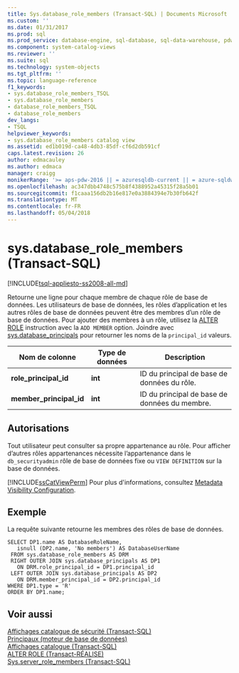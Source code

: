 ```yaml
---
title: Sys.database_role_members (Transact-SQL) | Documents Microsoft
ms.custom: ''
ms.date: 01/31/2017
ms.prod: sql
ms.prod_service: database-engine, sql-database, sql-data-warehouse, pdw
ms.component: system-catalog-views
ms.reviewer: ''
ms.suite: sql
ms.technology: system-objects
ms.tgt_pltfrm: ''
ms.topic: language-reference
f1_keywords:
- sys.database_role_members_TSQL
- sys.database_role_members
- database_role_members_TSQL
- database_role_members
dev_langs:
- TSQL
helpviewer_keywords:
- sys.database_role_members catalog view
ms.assetid: ed1b019d-ca48-4db3-85df-cf6d2db591cf
caps.latest.revision: 26
author: edmacauley
ms.author: edmaca
manager: craigg
monikerRange: '>= aps-pdw-2016 || = azuresqldb-current || = azure-sqldw-latest || >= sql-server-2016 || = sqlallproducts-allversions'
ms.openlocfilehash: ac347dbb4748c575b8f4388952a45315f28a5b01
ms.sourcegitcommit: f1caaa156db2b16e817e0a3884394e7b30fb642f
ms.translationtype: MT
ms.contentlocale: fr-FR
ms.lasthandoff: 05/04/2018
---
```

# <a name="sysdatabaserolemembers-transact-sql"></a>sys.database_role_members (Transact-SQL)
[!INCLUDE[tsql-appliesto-ss2008-all-md](../../includes/tsql-appliesto-ss2008-all-md.md)]

  Retourne une ligne pour chaque membre de chaque rôle de base de données.  Les utilisateurs de base de données, les rôles d’application et les autres rôles de base de données peuvent être des membres d’un rôle de base de données. Pour ajouter des membres à un rôle, utilisez la [ALTER ROLE](../../t-sql/statements/alter-role-transact-sql.md) instruction avec la `ADD MEMBER` option. Joindre avec [sys.database_principals](../../relational-databases/system-catalog-views/sys-database-principals-transact-sql.md) pour retourner les noms de la `principal_id` valeurs.
  
|Nom de colonne|Type de données| Description|  
|-----------------|---------------|-----------------|  
|**role_principal_id**|**int**|ID du principal de base de données du rôle.|  
|**member_principal_id**|**int**|ID du principal de base de données du membre.|  
  
## <a name="permissions"></a>Autorisations  
 Tout utilisateur peut consulter sa propre appartenance au rôle. Pour afficher d’autres rôles appartenances nécessite l’appartenance dans le `db_securityadmin` rôle de base de données fixe ou `VIEW DEFINITION` sur la base de données.  
  
 [!INCLUDE[ssCatViewPerm](../../includes/sscatviewperm-md.md)] Pour plus d'informations, consultez [Metadata Visibility Configuration](../../relational-databases/security/metadata-visibility-configuration.md).  
  
## <a name="example"></a>Exemple  
 La requête suivante retourne les membres des rôles de base de données.  
  
```  
SELECT DP1.name AS DatabaseRoleName,   
   isnull (DP2.name, 'No members') AS DatabaseUserName   
 FROM sys.database_role_members AS DRM  
 RIGHT OUTER JOIN sys.database_principals AS DP1  
   ON DRM.role_principal_id = DP1.principal_id  
 LEFT OUTER JOIN sys.database_principals AS DP2  
   ON DRM.member_principal_id = DP2.principal_id  
WHERE DP1.type = 'R'
ORDER BY DP1.name;  
```  
  
## <a name="see-also"></a>Voir aussi  
 [Affichages catalogue de sécurité &#40;Transact-SQL&#41;](../../relational-databases/system-catalog-views/security-catalog-views-transact-sql.md)   
 [Principaux &#40;moteur de base de données&#41;](../../relational-databases/security/authentication-access/principals-database-engine.md)   
 [Affichages catalogue &#40;Transact-SQL&#41;](../../relational-databases/system-catalog-views/catalog-views-transact-sql.md)  
[ALTER ROLE (Transact-RÉALISE)](../../t-sql/statements/alter-role-transact-sql.md)      
[Sys.server_role_members (Transact-SQL)](../../relational-databases/system-catalog-views/sys-server-role-members-transact-sql.md)   
  


